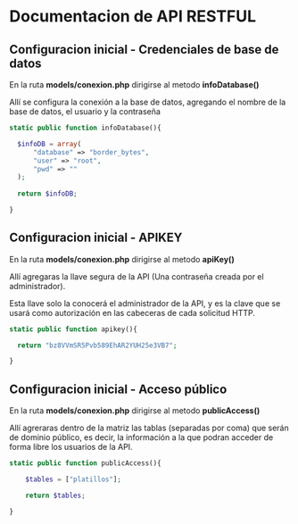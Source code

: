 # Documentacion de API RESTFUL
## Configuracion inicial - Credenciales de base de datos
En la ruta **models/conexion.php** dirigirse al metodo **infoDatabase()**

Allí se configura la conexión a la base de datos, agregando el nombre de la base de datos, el usuario y la contraseña
```php
static public function infoDatabase(){

  $infoDB = array(
      "database" => "border_bytes",
      "user" => "root",
      "pwd" => ""
  );
  
  return $infoDB;

}
```


## Configuracion inicial - APIKEY
En la ruta **models/conexion.php** dirigirse al metodo **apiKey()**

Allí agregaras la llave segura de la API (Una contraseña creada por el administrador).

Esta llave solo la conocerá el administrador de la API, y es la clave que se usará como autorización en las cabeceras de cada solicitud HTTP.
```php
static public function apikey(){

  return "bz8VVmSR5Pvb589EhAR2YUH25e3VB7";

}
```

## Configuracion inicial - Acceso público
En la ruta **models/conexion.php** dirigirse al metodo **publicAccess()**

Allí agreraras dentro de la matriz las tablas (separadas por coma) que serán de dominio público, es decir, la información a la que podran acceder de forma libre los usuarios de la API.
```php
static public function publicAccess(){

    $tables = ["platillos"];

    return $tables;

}
```
